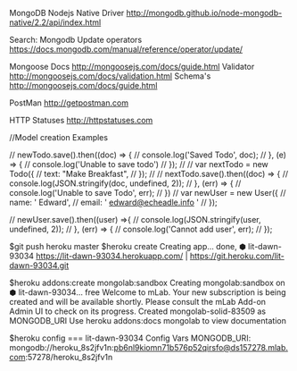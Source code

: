 MongoDB Nodejs Native Driver
http://mongodb.github.io/node-mongodb-native/2.2/api/index.html

Search: Mongodb Update operators
https://docs.mongodb.com/manual/reference/operator/update/

Mongoose Docs
http://mongoosejs.com/docs/guide.html
Validator
http://mongoosejs.com/docs/validation.html
Schema's
http://mongoosejs.com/docs/guide.html

PostMan
http://getpostman.com

HTTP Statuses
http://httpstatuses.com

//Model creation Examples

// newTodo.save().then((doc) => {
//   console.log('Saved Todo', doc);
// }, (e) => {
//   console.log('Unable to save todo')
// });
//
// var nextTodo = new Todo({
//   text: "Make Breakfast",
// });
//
// nextTodo.save().then((doc) => {
//   console.log(JSON.stringify(doc, undefined, 2));
// }, (err) => {
//   console.log('Unable to save Todo', err);
// })
// var newUser = new User({
//   name: '    Edward',
//   email: '  edward@echeadle.info  '
// });

// newUser.save().then((user) =>{
//   console.log(JSON.stringify(user, undefined, 2));
// }, (err) => {
// console.log('Cannot add user', err);
// });


$git push heroku master
$heroku create
Creating app... done, ⬢ lit-dawn-93034
https://lit-dawn-93034.herokuapp.com/ | https://git.heroku.com/lit-dawn-93034.git

$heroku addons:create mongolab:sandbox
Creating mongolab:sandbox on ⬢ lit-dawn-93034... free
Welcome to mLab.  Your new subscription is being created and will be available shortly.  Please consult the mLab Add-on Admin UI to check on its progress.
Created mongolab-solid-83509 as MONGODB_URI
Use heroku addons:docs mongolab to view documentation

$heroku config
=== lit-dawn-93034 Config Vars
MONGODB_URI: mongodb://heroku_8s2jfv1n:pb6nl9kiomn71b576p52qirsfo@ds157278.mlab.com:57278/heroku_8s2jfv1n
